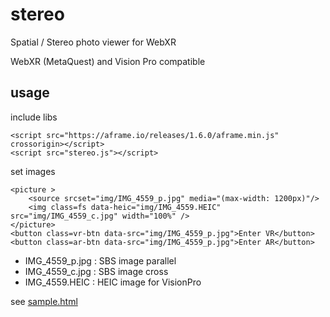 # stereo
Spatial / Stereo photo viewer for WebXR 

WebXR (MetaQuest) and Vision Pro compatible

## usage

include libs 

```
<script src="https://aframe.io/releases/1.6.0/aframe.min.js" crossorigin></script>
<script src="stereo.js"></script>
```

set images

```
<picture >
	<source srcset="img/IMG_4559_p.jpg" media="(max-width: 1200px)"/>
	<img class=fs data-heic="img/IMG_4559.HEIC" src="img/IMG_4559_c.jpg" width="100%" />
</picture>
<button class=vr-btn data-src="img/IMG_4559_p.jpg">Enter VR</button>
<button class=ar-btn data-src="img/IMG_4559_p.jpg">Enter AR</button>
```

 - IMG_4559_p.jpg  :  SBS image parallel 
 - IMG_4559_c.jpg  :  SBS image cross 
 - IMG_4559.HEIC   :  HEIC image for VisionPro  

see [sample.html](sample.html)
